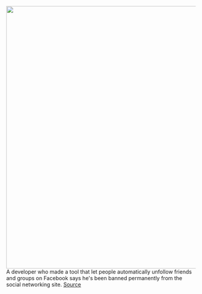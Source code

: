 <img src='https://cdn.vox-cdn.com/thumbor/_o7_WrXcxAEaO2k_rAK9ogct_ag=/0x0:2040x1360/1200x800/filters:focal(857x517:1183x843)/cdn.vox-cdn.com/uploads/chorus_image/image/69968062/acastro_180720_1777_facebook_0001.0.jpg' width='700px' /><br/>
A developer who made a tool that let people automatically unfollow friends and groups on Facebook says he's been banned permanently from the social networking site.
<a href='https://www.theverge.com/2021/10/8/22716044/facebook-unfollow-everything-tool-louis-barclay-banned-for-life'> Source <a/>